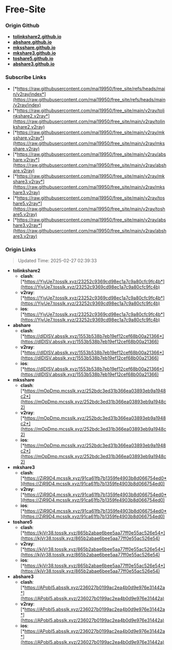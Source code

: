 # Free-Site

### Origin Github

- [**tolinkshare2.github.io**](https://github.com/tolinkshare2/tolinkshare2.github.io)
- [**abshare.github.io**](https://github.com/abshare/abshare.github.io)
- [**mksshare.github.io**](https://github.com/mksshare/mksshare.github.io)
- [**mkshare3.github.io**](https://github.com/mkshare3/mkshare3.github.io)
- [**toshare5.github.io**](https://github.com/toshare5/toshare5.github.io)
- [**abshare3.github.io**](https://github.com/abshare3/abshare3.github.io)

### Subscribe Links

- [*https://raw.githubusercontent.com/mai19950/free_site/refs/heads/main/v2ray/index*](https://raw.githubusercontent.com/mai19950/free_site/refs/heads/main/v2ray/index)
- [*https://raw.githubusercontent.com/mai19950/free_site/main/v2ray/tolinkshare2.v2ray*](https://raw.githubusercontent.com/mai19950/free_site/main/v2ray/tolinkshare2.v2ray)
- [*https://raw.githubusercontent.com/mai19950/free_site/main/v2ray/mksshare.v2ray*](https://raw.githubusercontent.com/mai19950/free_site/main/v2ray/mksshare.v2ray)
- [*https://raw.githubusercontent.com/mai19950/free_site/main/v2ray/abshare.v2ray*](https://raw.githubusercontent.com/mai19950/free_site/main/v2ray/abshare.v2ray)
- [*https://raw.githubusercontent.com/mai19950/free_site/main/v2ray/mkshare3.v2ray*](https://raw.githubusercontent.com/mai19950/free_site/main/v2ray/mkshare3.v2ray)
- [*https://raw.githubusercontent.com/mai19950/free_site/main/v2ray/toshare5.v2ray*](https://raw.githubusercontent.com/mai19950/free_site/main/v2ray/toshare5.v2ray)
- [*https://raw.githubusercontent.com/mai19950/free_site/main/v2ray/abshare3.v2ray*](https://raw.githubusercontent.com/mai19950/free_site/main/v2ray/abshare3.v2ray)

### Origin Links

> Updated Time: 2025-02-27 02:39:33

- **tolinkshare2**
  - **clash**: [*https://YjyUe7.tosslk.xyz/23252c9369cd98ec1a7c9a80cfc9fc4b*](https://YjyUe7.tosslk.xyz/23252c9369cd98ec1a7c9a80cfc9fc4b)
  - **v2ray**: [*https://YjyUe7.tosslk.xyz/23252c9369cd98ec1a7c9a80cfc9fc4b*](https://YjyUe7.tosslk.xyz/23252c9369cd98ec1a7c9a80cfc9fc4b)
  - **ios**: [*https://YjyUe7.tosslk.xyz/23252c9369cd98ec1a7c9a80cfc9fc4b*](https://YjyUe7.tosslk.xyz/23252c9369cd98ec1a7c9a80cfc9fc4b)
- **abshare**
  - **clash**: [*https://dIDlSV.absslk.xyz/1553b538b7eb19ef12cef68b00a21366*](https://dIDlSV.absslk.xyz/1553b538b7eb19ef12cef68b00a21366)
  - **v2ray**: [*https://dIDlSV.absslk.xyz/1553b538b7eb19ef12cef68b00a21366*](https://dIDlSV.absslk.xyz/1553b538b7eb19ef12cef68b00a21366)
  - **ios**: [*https://dIDlSV.absslk.xyz/1553b538b7eb19ef12cef68b00a21366*](https://dIDlSV.absslk.xyz/1553b538b7eb19ef12cef68b00a21366)
- **mksshare**
  - **clash**: [*https://mOpDmp.mcsslk.xyz/252bdc3ed31b366ea03893eb9a1948c2*](https://mOpDmp.mcsslk.xyz/252bdc3ed31b366ea03893eb9a1948c2)
  - **v2ray**: [*https://mOpDmp.mcsslk.xyz/252bdc3ed31b366ea03893eb9a1948c2*](https://mOpDmp.mcsslk.xyz/252bdc3ed31b366ea03893eb9a1948c2)
  - **ios**: [*https://mOpDmp.mcsslk.xyz/252bdc3ed31b366ea03893eb9a1948c2*](https://mOpDmp.mcsslk.xyz/252bdc3ed31b366ea03893eb9a1948c2)
- **mkshare3**
  - **clash**: [*https://ZjR9D4.mcsslk.xyz/91ca61fb7b1359fe4903b8d066754ed0*](https://ZjR9D4.mcsslk.xyz/91ca61fb7b1359fe4903b8d066754ed0)
  - **v2ray**: [*https://ZjR9D4.mcsslk.xyz/91ca61fb7b1359fe4903b8d066754ed0*](https://ZjR9D4.mcsslk.xyz/91ca61fb7b1359fe4903b8d066754ed0)
  - **ios**: [*https://ZjR9D4.mcsslk.xyz/91ca61fb7b1359fe4903b8d066754ed0*](https://ZjR9D4.mcsslk.xyz/91ca61fb7b1359fe4903b8d066754ed0)
- **toshare5**
  - **clash**: [*https://kjVr38.tosslk.xyz/865b2abae6bee5aa77ff0e55ac526e54*](https://kjVr38.tosslk.xyz/865b2abae6bee5aa77ff0e55ac526e54)
  - **v2ray**: [*https://kjVr38.tosslk.xyz/865b2abae6bee5aa77ff0e55ac526e54*](https://kjVr38.tosslk.xyz/865b2abae6bee5aa77ff0e55ac526e54)
  - **ios**: [*https://kjVr38.tosslk.xyz/865b2abae6bee5aa77ff0e55ac526e54*](https://kjVr38.tosslk.xyz/865b2abae6bee5aa77ff0e55ac526e54)
- **abshare3**
  - **clash**: [*https://APobI5.absslk.xyz/236027b0199ac2ea4b0d9e976e31442a*](https://APobI5.absslk.xyz/236027b0199ac2ea4b0d9e976e31442a)
  - **v2ray**: [*https://APobI5.absslk.xyz/236027b0199ac2ea4b0d9e976e31442a*](https://APobI5.absslk.xyz/236027b0199ac2ea4b0d9e976e31442a)
  - **ios**: [*https://APobI5.absslk.xyz/236027b0199ac2ea4b0d9e976e31442a*](https://APobI5.absslk.xyz/236027b0199ac2ea4b0d9e976e31442a)
